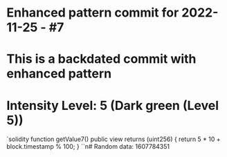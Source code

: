 ﻿# Enhanced pattern commit for 2022-11-25 - #7
# This is a backdated commit with enhanced pattern
# Intensity Level: 5 (Dark green (Level 5))
`solidity
function getValue7() public view returns (uint256) {
    return 5 * 10 + block.timestamp % 100;
}
``n# Random data: 1607784351

